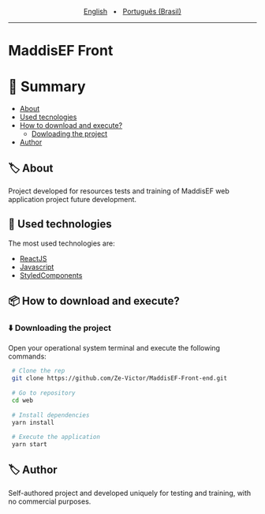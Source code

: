  
<p align="center">
 <a href="https://github.com/Ze-Victor/MaddisEF-Front-end/blob/master/README-en.md">English</a>&nbsp;&nbsp;&nbsp;•&nbsp;&nbsp;
 <a href="https://github.com/Ze-Victor/MaddisEF-Front-end/blob/master/README.md">Português (Brasil)</a>
</p>
<hr>
 
# MaddisEF Front
 
# 🔖 Summary
 
- [About](#%EF%B8%8F-about)
- [Used tecnologies](#-used-technologies)
- [How to download and execute?](#-how-to-download-and-execute)
  - [Dowloading the project](#%EF%B8%8F-downloading-the-project)
- [Author](#-Author)
 
## 🏷️ About
 
Project developed for resources tests and training of MaddisEF web application project future development.
 
## 🚀 Used technologies
 
The most used technologies are:
 
- [ReactJS](https://pt-br.reactjs.org/)
- [Javascript](https://developer.mozilla.org/pt-BR/docs/Web/JavaScript)
- [StyledComponents](https://styled-components.com/)
 
## 📦 How to download and execute?
 
### ⬇️ Downloading the project
 
Open your operational system terminal and execute the following commands:
 
```bash
 # Clone the rep
 git clone https://github.com/Ze-Victor/MaddisEF-Front-end.git
 
 # Go to repository
 cd web
 
 # Install dependencies
 yarn install
 
 # Execute the application
 yarn start
```
 
## 🏷️ Author
 
Self-authored project and developed uniquely for testing and training, with no commercial purposes.
 
